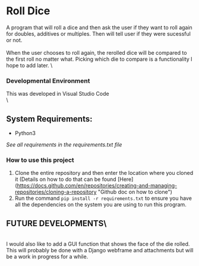 # **Roll Dice**

A program that will roll a dice and then ask the user if they want to roll again for doubles, additives or multiples. Then will tell user if they were sucessful or not. \
\
When the user chooses to roll again, the rerolled dice will be compared to the first roll no matter what. Picking which die to compare is a functionality I hope to add later. \

### Developmental Environment 
This was developed in Visual Studio Code \
\
## System Requirements: 
- Python3

*See all requirements in the requirements.txt file* 

### How to use this project 
1. Clone the entire repository and then enter the location where you cloned it (Details on how to do that can be found [Here] (https://docs.github.com/en/repositories/creating-and-managing-repositories/cloning-a-repository "Github doc on how to clone")
2. Run the command `pip install -r requirements.txt` to ensure you have all the dependencies on the system you are using to run this program. 

## **FUTURE DEVELOPMENTS**\
\
I would also like to add a GUI function that shows the face of the die rolled. This will probably be done with a Django webframe and attachments but will be a work in progress for a while.
